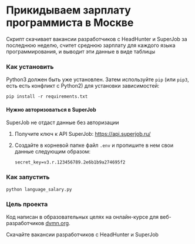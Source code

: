 # Прикидываем зарплату программиста в Москве

Скрипт скачивает вакансии разработчиков с HeadHunter и SuperJob за последнюю неделю, считет среднюю зарплату для каждого языка программирования, и выводит эти данные в виде таблицы



### Как установить

Python3 должен быть уже установлен. 
Затем используйте `pip` (или `pip3`, есть есть конфликт с Python2) для установки зависимостей:
```
pip install -r requirements.txt
```


#### Нужно авторизоваться в SuperJob


SuperJob не отдаст данные без авторизации 
1. Получите ключ к API SuperJob:  https://api.superjob.ru/  
  
2. Создайте в корневой папке файл ```.env``` и пропишите в нем свои данные следующим образом:  
     ```
     secret_key=v3.r.123456789.2e6b1b9a274695f2
     ``` 

### Как запустить
```
python language_salary.py
```



### Цель проекта

Код написан в образовательных целях на онлайн-курсе для веб-разработчиков [dvmn.org](https://dvmn.org/).



Скачайте вакансии разработчиков с HeadHunter и SuperJob


